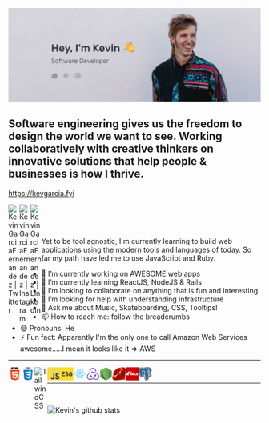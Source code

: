 [![Header](https://raw.githubusercontent.com/optimistic-updt/optimistic-updt/main/header_shot.png "Header")](https://kevgarcia.fyi)

## Software engineering gives us the freedom to design the world we want to see. Working collaboratively with creative thinkers on innovative solutions that help people & businesses is how I thrive.


https://kevgarcia.fyi

[<img align="left" alt="KevinGarciaFernandez | Twitter" width="22px" src="https://cdn.jsdelivr.net/npm/simple-icons@v3/icons/twitter.svg" />][twitter]
[<img align="left" alt="KevinGarciaFernandez | Instagram" width="22px" src="https://cdn.jsdelivr.net/npm/simple-icons@v3/icons/instagram.svg" />][instagram]
[<img align="left" alt="KevinGarciaFernandez | LinkedIn" width="22px" src="https://cdn.jsdelivr.net/npm/simple-icons@v3/icons/linkedin.svg" />][linkedin]

<br />
<br />
<br />

Yet to be tool agnostic, I'm currently learning to build web applications using the modern tools and languages of today.
So far my path have led me to use JavaScript and Ruby.


- 🔭 I’m currently working on AWESOME web apps
- 🌱 I’m currently learning ReactJS, NodeJS & Rails
- 👯 I’m looking to collaborate on anything that is fun and interesting
- 🤔 I’m looking for help with understanding infrastructure
- 💬 Ask me about Music, Skateboarding, CSS, Tooltips!
- 📫 How to reach me: follow the breadcrumbs
- 😄 Pronouns: He
- ⚡ Fun fact: Apparently I'm the only one to call Amazon Web Services awesome.....I mean it looks like it => AWS


---

<img align="left" alt="HTML5" width="26px" src="https://raw.githubusercontent.com/github/explore/80688e429a7d4ef2fca1e82350fe8e3517d3494d/topics/html/html.png" />
<img align="left" alt="CSS3" width="26px" src="https://raw.githubusercontent.com/github/explore/80688e429a7d4ef2fca1e82350fe8e3517d3494d/topics/css/css.png" />
<img align="left" alt="TailwindCSS" width="26px" src="https://camo.githubusercontent.com/87d7034892fd41dc88f3606bb44b853f87cd2c51/68747470733a2f2f7265666163746f72696e6775692e6e7963332e63646e2e6469676974616c6f6365616e7370616365732e636f6d2f7461696c77696e642d6c6f676f2e737667" />
<img align="left" alt="JavaScript" width="26px" src="https://raw.githubusercontent.com/github/explore/80688e429a7d4ef2fca1e82350fe8e3517d3494d/topics/javascript/javascript.png" />
<img align="left" alt="ES6" width="26px" src="https://raw.githubusercontent.com/github/explore/80688e429a7d4ef2fca1e82350fe8e3517d3494d/topics/es6/es6.png" />
<img align="left" alt="React" width="26px" src="https://raw.githubusercontent.com/github/explore/80688e429a7d4ef2fca1e82350fe8e3517d3494d/topics/react/react.png" />
<img align="left" alt="Redux" width="26px" src="https://raw.githubusercontent.com/github/explore/80688e429a7d4ef2fca1e82350fe8e3517d3494d/topics/redux/redux.png" />
<img align="left" alt="Node.js" width="26px" src="https://raw.githubusercontent.com/github/explore/80688e429a7d4ef2fca1e82350fe8e3517d3494d/topics/nodejs/nodejs.png" />
<img align="left" alt="Ruby" width="26px" src="https://raw.githubusercontent.com/github/explore/80688e429a7d4ef2fca1e82350fe8e3517d3494d/topics/ruby/ruby.png" />
<img align="left" alt="Rails" width="26px" src="https://raw.githubusercontent.com/github/explore/80688e429a7d4ef2fca1e82350fe8e3517d3494d/topics/rails/rails.png" />
<img align="left" alt="PostgreSQL" width="26px" src="https://raw.githubusercontent.com/github/explore/80688e429a7d4ef2fca1e82350fe8e3517d3494d/topics/postgresql/postgresql.png" />

<br />

---
<br />


![Kevin's github stats](https://github-readme-stats.vercel.app/api?username=CumulusGround&count_private=true&show_icons=true&bg_color=45,FF69F0,BB4DFF&title_color=fff&text_color=fff&icon_color=ffff3d)



[twitter]: https://twitter.com/CumulusGround
[instagram]: https://www.instagram.com/kevinthemix/
[linkedin]: https://www.linkedin.com/in/kevgarciaf/
